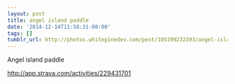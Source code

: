 ```yaml
---
layout: post
title: angel island paddle
date: '2014-12-14T11:58:31-08:00'
tags: []
tumblr_url: http://photos.whitepinedev.com/post/105199232393/angel-island-paddle
---
```

Angel island paddle


 http://app.strava.com/activities/229431701
